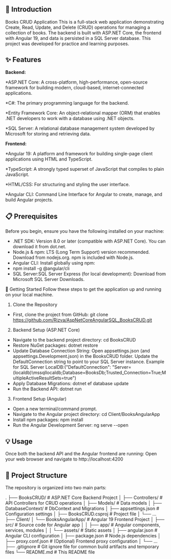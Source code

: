 
## 🚀 Introduction
Books CRUD Application
This is a full-stack web application demonstrating Create, Read, Update, and Delete (CRUD) operations for managing a collection of books. The backend is built with ASP.NET Core, the frontend with Angular 19, and data is persisted in a SQL Server database. This project was developed for practice and learning purposes.

## ✨ Features

**Backend:**

  *ASP.NET Core: A cross-platform, high-performance, open-source framework for building modern, cloud-based, internet-connected applications.
  
  *C#: The primary programming language for the backend.
  
  *Entity Framework Core: An object-relational mapper (ORM) that enables .NET developers to work with a database using .NET objects.
  
  *SQL Server: A relational database management system developed by Microsoft for storing and retrieving data.

**Frontend:**

  *Angular 19: A platform and framework for building single-page client applications using HTML and TypeScript.
  
  *TypeScript: A strongly typed superset of JavaScript that compiles to plain JavaScript.
  
  *HTML/CSS: For structuring and styling the user interface.
  
  *Angular CLI: Command Line Interface for Angular to create, manage, and build Angular projects.


## 📋 Prerequisites
Before you begin, ensure you have the following installed on your machine:

 * .NET SDK: Version 8.0 or later (compatible with ASP.NET Core). You can download it from dot.net.
 * Node.js & npm: LTS (Long Term Support) version recommended. Download from nodejs.org. npm is included with Node.js.
 * Angular CLI: Install globally using npm:
 * npm install -g @angular/cli
 * SQL Server:SQL Server Express (for local development): Download from Microsoft SQL Server Downloads.

🚀 Getting Started
Follow these steps to get the application up and running on your local machine.

1. Clone the Repository
 * First, clone the project from GitHub: git clone https://github.com/Rizva/AspNetCoreAngularSQL_BooksCRUD.git
2. Backend Setup (ASP.NET Core)
 * Navigate to the backend project directory: cd BooksCRUD
 * Restore NuGet packages: dotnet restore
 * Update Database Connection String: Open appsettings.json (and appsettings.Development.json) in the BooksCRUD folder. Update the DefaultConnection string to point to your SQL Server instance. Example for SQL Server LocalDB:("DefaultConnection": "Server=(localdb)\\mssqllocaldb;Database=BooksDb;Trusted_Connection=True;MultipleActiveResultSets=true")
 * Apply Database Migrations: dotnet ef database update
 * Run the Backend API: dotnet run

3. Frontend Setup (Angular)
 * Open a new terminal/command prompt.
 * Navigate to the Angular project directory: cd Client/BooksAngularApp
 * Install npm packages: npm install
 * Run the Angular Development Server: ng serve --open

## 💡 Usage
Once both the backend API and the Angular frontend are running:
Open your web browser and navigate to http://localhost:4200


## 📂 Project Structure
The repository is organized into two main parts:

.
├── BooksCRUD/                # ASP.NET Core Backend Project
│   ├── Controllers/          # API Controllers for CRUD operations
│   ├── Models/               # Data models
│   ├── DatabaseContext/      # DbContext and Migrations
│   ├── appsettings.json      # Configuration settings
│   ├── BooksCRUD.csproj      # Project file
│   └── ...
├── Client/
│   └── BooksAngularApp/      # Angular 19 Frontend Project
│       ├── src/              # Source code for Angular app
│       │   ├── app/          # Angular components, services, modules
│       │   └── assets/       # Static assets
│       ├── angular.json      # Angular CLI configuration
│       ├── package.json      # Node.js dependencies
│       ├── proxy.conf.json   # (Optional) Frontend proxy configuration
│       └── ...
├── .gitignore                # Git ignore file for common build artifacts and temporary files
└── README.md                 # This README file

